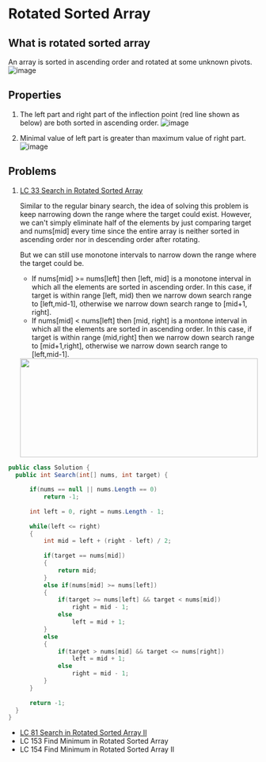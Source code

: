 # Rotated Sorted Array

## What is rotated sorted array
An array is sorted in ascending order and rotated at some unknown pivots.
![image](https://github.com/idanhuang/idanhuang.github.io/blob/master/image/roated_sorted_array_1.png)

## Properties
1. The left part and right part of the inflection point (red line shown as below) are both sorted in ascending order.
![image](https://github.com/idanhuang/idanhuang.github.io/blob/master/image/roated_sorted_array_2.png)

2. Minimal value of left part is greater than maximum value of right part.
![image](https://github.com/idanhuang/idanhuang.github.io/blob/master/image/roated_sorted_array_3.png)


## Problems
1. [LC 33 Search in Rotated Sorted Array](https://leetcode.com/problems/search-in-rotated-sorted-array/submissions/)
  
    Similar to the regular binary search, the idea of solving this problem is keep narrowing down the range where the target could exist. However, we can't simply eliminate half of the elements by just comparing target and nums[mid] every time since the entire array is neither sorted in ascending order nor in descending order after rotating. 
    
    But we can still use monotone intervals to narrow down the range where the target could be. 
    - If nums[mid] >= nums[left] then [left, mid] is a monotone interval in which all the elements are sorted in ascending order. In this case, if target is within range [left, mid) then we narrow down search range to [left,mid-1], otherwise we narrow down search range to [mid+1, right]. 
    - If nums[mid] < nums[left] then [mid, right] is a montone interval in which all the elements are sorted in ascending order. In this case, if target is within range (mid,right] then we narrow down search range to [mid+1,right], otherwise we narrow down search range to [left,mid-1].

   <img src="https://github.com/idanhuang/idanhuang.github.io/blob/master/image/rotated_sorted_array_4.png" data-canonical-src="https://github.com/idanhuang/idanhuang.github.io/blob/master/image/rotated_sorted_array_4.png" width="480" height="200" />
  
  ```C#
  public class Solution {
    public int Search(int[] nums, int target) {
        
        if(nums == null || nums.Length == 0)
            return -1;
        
        int left = 0, right = nums.Length - 1;
        
        while(left <= right)
        {
            int mid = left + (right - left) / 2;
            
            if(target == nums[mid])
            {
                return mid;
            }
            else if(nums[mid] >= nums[left])
            {
                if(target >= nums[left] && target < nums[mid])
                    right = mid - 1;
                else
                    left = mid + 1;
            }
            else
            {
                if(target > nums[mid] && target <= nums[right])
                    left = mid + 1;
                else
                    right = mid - 1;
            }
        }
        
        return -1;
    }
}
  ```
- [LC 81 Search in Rotated Sorted Array II](https://leetcode.com/problems/search-in-rotated-sorted-array-ii)
- LC 153 Find Minimum in Rotated Sorted Array
- LC 154 Find Minimum in Rotated Sorted Array II

